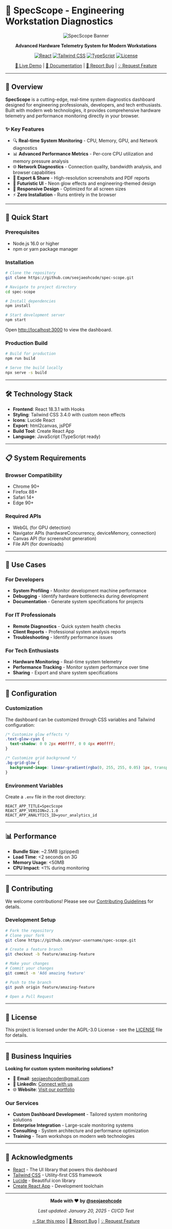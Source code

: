 # 🔧 SpecScope - Engineering Workstation Diagnostics

<div align="center">

![SpecScope Banner](https://img.shields.io/badge/SpecScope-Engineering%20Diagnostics-00ffff?style=for-the-badge&logo=react&logoColor=white)

**Advanced Hardware Telemetry System for Modern Workstations**

[![React](https://img.shields.io/badge/React-18.3.1-61dafb?style=flat-square&logo=react)](https://reactjs.org/)
[![Tailwind CSS](https://img.shields.io/badge/Tailwind%20CSS-3.4.0-38bdf8?style=flat-square&logo=tailwind-css)](https://tailwindcss.com/)
[![TypeScript](https://img.shields.io/badge/TypeScript-5.5.3-3178c6?style=flat-square&logo=typescript)](https://www.typescriptlang.org/)
[![License](https://img.shields.io/badge/License-AGPL--3.0-green?style=flat-square)](https://opensource.org/licenses/AGPL-3.0)

[🚀 Live Demo](https://seojaeohcode.github.io/spec-scope) | [📖 Documentation](./TECHNICAL_SPECIFICATION.md) | [🐛 Report Bug](https://github.com/seojaeohcode/spec-scope/issues) | [💡 Request Feature](https://github.com/seojaeohcode/spec-scope/issues)

</div>

---

## 🌟 Overview

**SpecScope** is a cutting-edge, real-time system diagnostics dashboard designed for engineering professionals, developers, and tech enthusiasts. Built with modern web technologies, it provides comprehensive hardware telemetry and performance monitoring directly in your browser.

### ✨ Key Features

- 🔍 **Real-time System Monitoring** - CPU, Memory, GPU, and Network diagnostics
- 📊 **Advanced Performance Metrics** - Per-core CPU utilization and memory pressure analysis
- 🌐 **Network Diagnostics** - Connection quality, bandwidth analysis, and browser capabilities
- 📸 **Export & Share** - High-resolution screenshots and PDF reports
- 🎨 **Futuristic UI** - Neon glow effects and engineering-themed design
- 📱 **Responsive Design** - Optimized for all screen sizes
- ⚡ **Zero Installation** - Runs entirely in the browser

---

## 🚀 Quick Start

### Prerequisites

- Node.js 16.0 or higher
- npm or yarn package manager

### Installation

```bash
# Clone the repository
git clone https://github.com/seojaeohcode/spec-scope.git

# Navigate to project directory
cd spec-scope

# Install dependencies
npm install

# Start development server
npm start
```

Open [http://localhost:3000](http://localhost:3000) to view the dashboard.

### Production Build

```bash
# Build for production
npm run build

# Serve the build locally
npx serve -s build
```

---

## 🛠️ Technology Stack

- **Frontend**: React 18.3.1 with Hooks
- **Styling**: Tailwind CSS 3.4.0 with custom neon effects
- **Icons**: Lucide React
- **Export**: html2canvas, jsPDF
- **Build Tool**: Create React App
- **Language**: JavaScript (TypeScript ready)

---

## 📋 System Requirements

### Browser Compatibility
- Chrome 90+
- Firefox 88+
- Safari 14+
- Edge 90+

### Required APIs
- WebGL (for GPU detection)
- Navigator APIs (hardwareConcurrency, deviceMemory, connection)
- Canvas API (for screenshot generation)
- File API (for downloads)

---

## 🎯 Use Cases

### For Developers
- **System Profiling** - Monitor development machine performance
- **Debugging** - Identify hardware bottlenecks during development
- **Documentation** - Generate system specifications for projects

### For IT Professionals
- **Remote Diagnostics** - Quick system health checks
- **Client Reports** - Professional system analysis reports
- **Troubleshooting** - Identify performance issues

### For Tech Enthusiasts
- **Hardware Monitoring** - Real-time system telemetry
- **Performance Tracking** - Monitor system performance over time
- **Sharing** - Export and share system specifications

---

## 🔧 Configuration

### Customization

The dashboard can be customized through CSS variables and Tailwind configuration:

```css
/* Customize glow effects */
.text-glow-cyan {
  text-shadow: 0 0 2px #00ffff, 0 0 4px #00ffff;
}

/* Customize grid background */
.bg-grid-glow {
  background-image: linear-gradient(rgba(0, 255, 255, 0.05) 1px, transparent 1px);
}
```

### Environment Variables

Create a `.env` file in the root directory:

```env
REACT_APP_TITLE=SpecScope
REACT_APP_VERSION=2.1.0
REACT_APP_ANALYTICS_ID=your_analytics_id
```

---

## 📊 Performance

- **Bundle Size**: ~2.5MB (gzipped)
- **Load Time**: <2 seconds on 3G
- **Memory Usage**: <50MB
- **CPU Impact**: <1% during monitoring

---

## 🤝 Contributing

We welcome contributions! Please see our [Contributing Guidelines](CONTRIBUTING.md) for details.

### Development Setup

```bash
# Fork the repository
# Clone your fork
git clone https://github.com/your-username/spec-scope.git

# Create a feature branch
git checkout -b feature/amazing-feature

# Make your changes
# Commit your changes
git commit -m 'Add amazing feature'

# Push to the branch
git push origin feature/amazing-feature

# Open a Pull Request
```

---

## 📄 License

This project is licensed under the AGPL-3.0 License - see the [LICENSE](LICENSE) file for details.

---

## 🏢 Business Inquiries

**Looking for custom system monitoring solutions?**

- 📧 **Email**: seojaeohcoder@gmail.com
- 💼 **LinkedIn**: [Connect with us](https://linkedin.com/in/seojaeohcode)
- 🌐 **Website**: [Visit our portfolio](https://seojaeohcode.github.io)

### Our Services

- **Custom Dashboard Development** - Tailored system monitoring solutions
- **Enterprise Integration** - Large-scale monitoring systems
- **Consulting** - System architecture and performance optimization
- **Training** - Team workshops on modern web technologies

---

## 🙏 Acknowledgments

- [React](https://reactjs.org/) - The UI library that powers this dashboard
- [Tailwind CSS](https://tailwindcss.com/) - Utility-first CSS framework
- [Lucide](https://lucide.dev/) - Beautiful icon library
- [Create React App](https://create-react-app.dev/) - Development toolchain

---

<div align="center">

**Made with ❤️ by [@seojaeohcode](https://github.com/seojaeohcode)**

*Last updated: January 20, 2025 - CI/CD Test*

[⭐ Star this repo](https://github.com/seojaeohcode/spec-scope) | [🐛 Report Bug](https://github.com/seojaeohcode/spec-scope/issues) | [💡 Request Feature](https://github.com/seojaeohcode/spec-scope/issues)

</div>